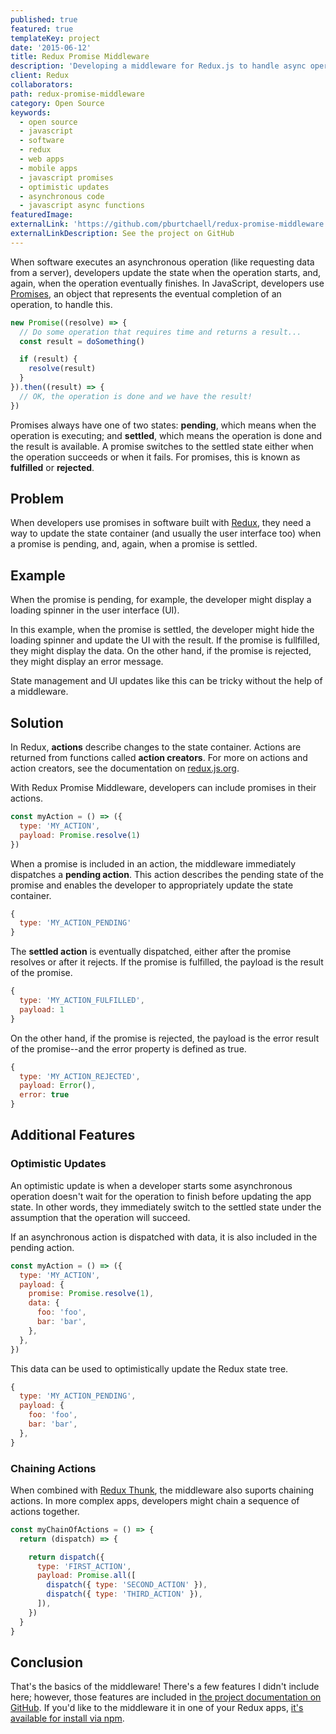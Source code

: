 ```yaml
---
published: true
featured: true
templateKey: project
date: '2015-06-12'
title: Redux Promise Middleware
description: 'Developing a middleware for Redux.js to handle async operations'
client: Redux
collaborators:
path: redux-promise-middleware
category: Open Source
keywords:
  - open source
  - javascript
  - software
  - redux
  - web apps
  - mobile apps
  - javascript promises
  - optimistic updates
  - asynchronous code
  - javascript async functions
featuredImage: 
externalLink: 'https://github.com/pburtchaell/redux-promise-middleware'
externalLinkDescription: See the project on GitHub
---
```

When software executes an asynchronous operation (like requesting data from a server), developers update the state when the operation starts, and, again, when the operation eventually finishes. In JavaScript, developers use [Promises](https://developer.mozilla.org/en-US/docs/Web/JavaScript/Reference/Global_Objects/Promise), an object that represents the eventual completion of an operation, to handle this.

```js
new Promise((resolve) => {
  // Do some operation that requires time and returns a result...
  const result = doSomething()

  if (result) {
    resolve(result)
  }
}).then((result) => {
  // OK, the operation is done and we have the result!
})
```

Promises always have one of two states: **pending**, which means when the operation is executing; and **settled**, which means the operation is done and the result is available. A promise switches to the settled state either when the operation  succeeds or when it fails. For promises, this is known as **fulfilled** or **rejected**.

## Problem

When developers use promises in software built with [Redux](http://redux.js.org/), they need a way to update the state container (and usually the user interface too) when a promise is pending, and, again, when a promise is settled.

## Example

When the promise is pending, for example, the developer might display a loading spinner in the user interface (UI).

In this example, when the promise is settled, the developer might hide the loading spinner and update the UI with the result. If the promise is fullfilled, they might display the data. On the other hand, if the promise is rejected, they might display an error message.

State management and UI updates like this can be tricky without the help of a middleware.

## Solution

In Redux, **actions** describe changes to the state container. Actions are returned from functions called **action creators**. For more on actions and action creators, see the documentation on [redux.js.org](https://redux.js.org/).

With Redux Promise Middleware, developers can include promises in their actions.

```js
const myAction = () => ({
  type: 'MY_ACTION',
  payload: Promise.resolve(1)
})
```

When a promise is included in an action, the middleware immediately dispatches a **pending action**. This action describes the pending state of the promise and enables the developer to appropriately update the state container.

```js
{
  type: 'MY_ACTION_PENDING'
}
```

The **settled action** is eventually dispatched, either after the promise resolves or after it rejects. If the promise is fulfilled, the payload is the result of the promise.

```js
{
  type: 'MY_ACTION_FULFILLED',
  payload: 1
}
```

On the other hand, if the promise is rejected, the payload is the error result of the promise--and the error property is defined as true.


```js
{
  type: 'MY_ACTION_REJECTED',
  payload: Error(),
  error: true
}
```

## Additional Features

### Optimistic Updates

An optimistic update is when a developer starts some asynchronous operation doesn't wait for the operation to finish before updating the app state. In other words, they immediately switch to the settled state under the assumption that the operation will succeed.

If an asynchronous action is dispatched with data, it is also included in the pending action.

```js
const myAction = () => ({
  type: 'MY_ACTION',
  payload: {
    promise: Promise.resolve(1),
    data: {
      foo: 'foo',
      bar: 'bar',
    },
  },
})
```

This data can be used to optimistically update the Redux state tree.

```js
{
  type: 'MY_ACTION_PENDING',
  payload: {
    foo: 'foo',
    bar: 'bar',
  },
}
```

### Chaining Actions

When combined with [Redux Thunk](https://github.com/gaearon/redux-thunk), the middleware also suports chaining actions. In more complex apps, developers might chain a sequence of actions together.

```js
const myChainOfActions = () => {
  return (dispatch) => {

    return dispatch({
      type: 'FIRST_ACTION',
      payload: Promise.all([
        dispatch({ type: 'SECOND_ACTION' }),
        dispatch({ type: 'THIRD_ACTION' }),
      ]),
    })
  }
}
```

## Conclusion

That's the basics of the middleware! There's a few features I didn't include here; however, those features are included in [the project documentation on GitHub](https://github.com/pburtchaell/redux-promise-middleware/tree/master/docs). If you'd like to the middleware it in one of your Redux apps, [it's available for install via npm](https://www.npmjs.com/package/redux-promise-middleware).
